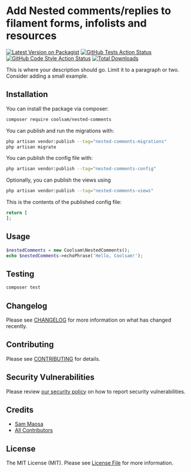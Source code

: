 # Add Nested comments/replies to filament forms, infolists and resources

[![Latest Version on Packagist](https://img.shields.io/packagist/v/coolsam/nested-comments.svg?style=flat-square)](https://packagist.org/packages/coolsam/nested-comments)
[![GitHub Tests Action Status](https://img.shields.io/github/actions/workflow/status/coolsam726/nested-comments/run-tests.yml?branch=main&label=tests&style=flat-square)](https://github.com/coolsam/nested-comments/actions?query=workflow%3Arun-tests+branch%3Amain)
[![GitHub Code Style Action Status](https://img.shields.io/github/actions/workflow/status/coolsam726/nested-comments/fix-php-code-styling.yml?branch=main&label=code%20style&style=flat-square)](https://github.com/coolsam726/nested-comments/actions?query=workflow%3A"Fix+PHP+Code+Styling"+branch%3Amain)
[![Total Downloads](https://img.shields.io/packagist/dt/coolsam/nested-comments.svg?style=flat-square)](https://packagist.org/packages/coolsam/nested-comments)



This is where your description should go. Limit it to a paragraph or two. Consider adding a small example.

## Installation

You can install the package via composer:

```bash
composer require coolsam/nested-comments
```

You can publish and run the migrations with:

```bash
php artisan vendor:publish --tag="nested-comments-migrations"
php artisan migrate
```

You can publish the config file with:

```bash
php artisan vendor:publish --tag="nested-comments-config"
```

Optionally, you can publish the views using

```bash
php artisan vendor:publish --tag="nested-comments-views"
```

This is the contents of the published config file:

```php
return [
];
```

## Usage

```php
$nestedComments = new Coolsam\NestedComments();
echo $nestedComments->echoPhrase('Hello, Coolsam!');
```

## Testing

```bash
composer test
```

## Changelog

Please see [CHANGELOG](CHANGELOG.md) for more information on what has changed recently.

## Contributing

Please see [CONTRIBUTING](.github/CONTRIBUTING.md) for details.

## Security Vulnerabilities

Please review [our security policy](../../security/policy) on how to report security vulnerabilities.

## Credits

- [Sam Maosa](https://github.com/coolsam726)
- [All Contributors](../../contributors)

## License

The MIT License (MIT). Please see [License File](LICENSE.md) for more information.
